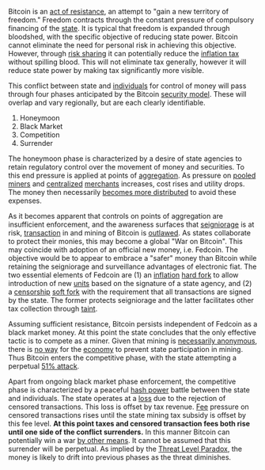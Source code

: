 Bitcoin is an [act of resistance](Axiom-of-Resistance), an attempt to "gain a new territory of freedom." Freedom contracts through the constant pressure of compulsory financing of the [state](Glossary#state). It is typical that freedom is expanded through bloodshed, with the specific objective of reducing state power. Bitcoin cannot eliminate the need for personal risk in achieving this objective. However, through [risk sharing](Risk-Sharing-Principle) it can potentially reduce the [inflation tax](https://en.wikipedia.org/wiki/Seigniorage) without spilling blood. This will not eliminate tax generally, however it will reduce state power by making tax significantly more visible.

This conflict between state and [individuals](Glossary#person) for control of money will pass through four phases anticipated by the Bitcoin [security model](Qualitative-Security-Model). These will overlap and vary regionally, but are each clearly identifiable.

1. Honeymoon
2. Black Market
3. Competition
4. Surrender

The honeymoon phase is characterized by a desire of state agencies to retain regulatory control over the movement of money and securities. To this end pressure is applied at points of [aggregation](Glossary#aggregation). As pressure on [pooled](Glossary#pooling) [miners](Glossary#miner) and [centralized](Glossary#centralization) [merchants](Glossary#merchant) increases, cost rises and utility drops. The money then necessarily [becomes more distributed](Threat-Level-Paradox) to avoid these expenses.

As it becomes apparent that controls on points of aggregation are insufficient enforcement, and the awareness surfaces that [seigniorage](https://en.wikipedia.org/wiki/Seigniorage) is at risk, [transaction](Glossary#transaction) in and mining of Bitcoin is [outlawed](Hearn-Error). As states collaborate to protect their monies, this may become a global "War on Bitcoin". This may coincide with adoption of an official new money, i.e. Fedcoin. The objective would be to appear to embrace a "safer" money than Bitcoin while retaining the seigniorage and surveillance advantages of electronic fiat. The two essential elements of Fedcoin are (1) an [inflation](Glossary#inflation) [hard fork](Glossary#hard-fork) to allow introduction of new [units](Glossary#unit) based on the signature of a state agency, and (2) a [censorship](Glossary#censorship) [soft fork](Glossary#soft-fork) with the requirement that all transactions are signed by the state. The former protects seigniorage and the latter facilitates other tax collection through [taint](Glossary#taint).

Assuming sufficient resistance, Bitcoin persists independent of Fedcoin as a black market money. At this point the state concludes that the only effective tactic is to compete as a miner. Given that mining is [necessarily anonymous](Public-Data-Principle), there is [no way](Proof-of-Work-Fallacy) for the [economy](Glossary#economy) to prevent state participation in mining. Thus Bitcoin enters the competitive phase, with the state attempting a perpetual [51% attack](Glossary#majority-hash-power).

Apart from ongoing black market phase enforcement, the competitive phase is characterized by a peaceful [hash power](Glossary#hash-power) battle between the state and individuals. The state operates at a [loss](Glossary#loss) due to the rejection of censored transactions. This loss is offset by tax revenue. [Fee](Glossary#fee) pressure on censored transactions rises until the state mining tax subsidy is offset by this fee level. **At this point taxes and censored transaction fees both rise until one side of the conflict surrenders.** In this manner Bitcoin can potentially win a war [by other means](https://en.wikiquote.org/wiki/Carl_von_Clausewitz). It cannot be assumed that this surrender will be perpetual. As implied by the [Threat Level Paradox](Threat-Level-Paradox), the money is likely to drift into previous phases as the threat diminishes.